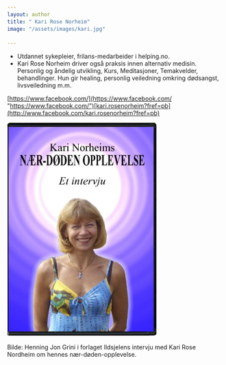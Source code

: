 ```yaml
---
layout: author
title: " Kari Rose Norheim"
image: "/assets/images/kari.jpg"

---
```

* Utdannet sykepleier, frilans-medarbeider i helping.no.
* Kari Rose Norheim driver også praksis innen alternativ medisin. Personlig og åndelig utvikling, Kurs, Meditasjoner, Temakvelder, behandlinger. Hun gir healing, personlig veiledning omkring dødsangst, livsveiledning m.m.

[https://www.facebook.com/](https://www.facebook.com/ "https://www.facebook.com/")[kari.rosenorheim?fref=pb](http://www.facebook.com/kari.rosenorheim?fref=pb)

![](/assets/images/karidvd2.jpg)

Bilde: Henning Jon Grini i forlaget Ildsjelens intervju med Kari Rose Nordheim om hennes nær-døden-opplevelse.